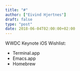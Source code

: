 ```yaml
---
title: "#"
author: ["Eivind Hjertnes"]
draft: false
type: "post"
date: 2018-06-04T02:00:00+02:00
---
```


WWDC Keynote iOS Wishlist:

-   Terminal.app
-   Emacs.app
-   Homebrew
